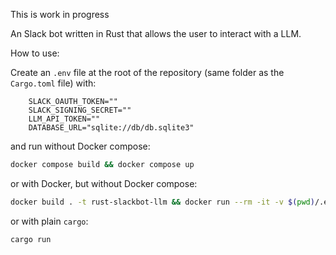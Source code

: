 This is work in progress

An Slack bot written in Rust that allows the user to interact with a LLM.

How to use:

Create an `.env` file at the root of the repository (same folder as the `Cargo.toml` file) with:

        SLACK_OAUTH_TOKEN=""
        SLACK_SIGNING_SECRET=""
        LLM_API_TOKEN=""
        DATABASE_URL="sqlite://db/db.sqlite3"

and run without Docker compose:

```bash
docker compose build && docker compose up
```

or with Docker, but without Docker compose:

```bash
docker build . -t rust-slackbot-llm && docker run --rm -it -v $(pwd)/.env:/app/.env rust-slackbot-llm
```

or with plain `cargo`:

```bash
cargo run
```
